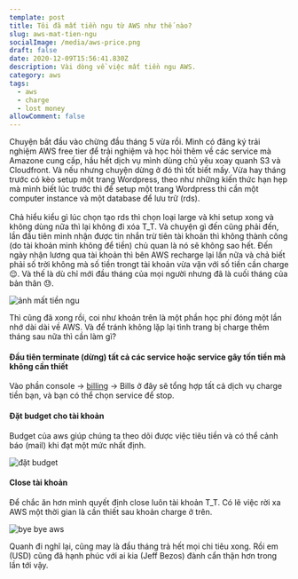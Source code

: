 ```yaml
---
template: post
title: Tôi đã mất tiền ngu từ AWS như thế nào?
slug: aws-mat-tien-ngu
socialImage: /media/aws-price.png
draft: false
date: 2020-12-09T15:56:41.830Z
description: Vài dòng về việc mất tiền ngu AWS.
category: aws
tags:
  - aws
  - charge
  - lost money
allowComment: false
---
```

Chuyện bắt đầu vào chừng đầu tháng 5 vừa rồi. Mình có đăng ký trải nghiệm AWS free tier để trải nghiệm và học hỏi thêm về các service mà Amazone cung cấp, hầu hết dịch vụ mình dùng chủ yêu xoay quanh S3 và Cloudfront. Và nếu nhưng chuyện dừng ở đó thì tốt biết mấy. Vừa hay tháng trước có kèo setup một trang Wordpress, theo như những kiến thức hạn hẹp mà mình biết lúc trước thì để setup một trang Wordpress thì cần một computer instance và một database để lưu trữ (rds). \
\
Chả hiểu kiểu gì lúc chọn tạo rds thì chọn loại large và khi setup xong và không dùng nữa thì lại không đi xóa T_T. Và chuyện gì đến cũng phải đến, lần đầu tiên mình nhận được tin nhắn trừ tiên tài khoản thì không thành công (do tài khoản mình không để tiền) chủ quan là nó sẽ không sao hết. Đến ngày nhận lương qua tài khoản thì bên AWS recharge lại lần nữa và chả biết phải số trời không mà số tiền trongt tài khoản vừa vặn với số tiền cần charge 😌. Và thế là dù chỉ mới đầu tháng của mọi người nhưng đã là cuối tháng của bản thân 😓.

![ảnh mất tiền ngu](/media/screenshot_2020-12-10-00-21-44-36.png "aws charge sms")

Thì cũng đã xong rồi, coi như khoản trên là một phần học phí đóng một lần nhớ dài dài về AWS. Và để tránh không lặp lại tình trang bị charge thêm tháng sau nữa thì cần làm gì?

#### Đầu tiên terminate (dừng) tất cả các service hoặc service gây tốn tiền mà không cần thiết

Vào phần console -> [billing](https://console.aws.amazon.com/billing/) -> Bills ở đây sẽ tổng hợp tất cả dịch vụ charge tiền bạn, và bạn có thể chọn service để stop.

#### Đặt budget cho tài khoản

Budget của aws giúp chúng ta theo dõi được việc tiêu tiền và có thể cảnh báo (mail) khi đạt một mức nhất định.

![đặt budget](/media/console.aws.amazon.com_billing_home_.png "budget")



#### Close tài khoản

Để chắc ăn hơn mình quyết định close luôn tài khoản T_T. Có lẽ việc rời xa AWS một thời gian là cần thiết sau khoản charge ở trên.

![bye bye aws](/media/screen-shot-2020-12-09-at-22.56.26.png "bye")

Quanh đi nghĩ lại, cũng may là đầu tháng trả hết mọi chi tiêu xong. Rồi em (USD) cũng đã hạnh phúc với ai kia (Jeff Bezos) đành cẩn thận hơn trong lần tới vậy.